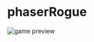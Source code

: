 # phaserRogue
<img src="http://image.prntscr.com/image/577302e49b474b5a9e8359495311193a.png" alt="game preview">
